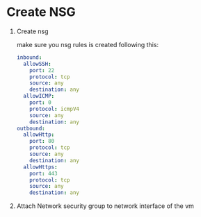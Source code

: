 # Create NSG

1. Create nsg

   make sure you nsg rules is created following this:

   ```yaml
   inbound:
     allowSSH:
       port: 22
       protocol: tcp
       source: any
       destination: any
     allowICMP:
       port: 0
       protocol: icmpV4
       source: any
       destination: any
   outbound:
     allowHttp:
       port: 80
       protocol: tcp
       source: any
       destination: any
     allowHttps:
       port: 443
       protocol: tcp
       source: any
       destination: any
   ```

2. Attach Network security group to network interface of the vm
